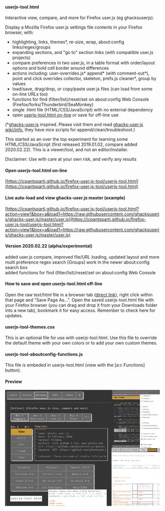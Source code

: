 #### userjs-tool.html

Interactive view, compare, and more for Firefox user.js (eg ghacksuserjs).

Display a Mozilla Firefox user.js settings file contents in your Firefox browser, with:
* highlighting, links, themes*, re-size, wrap, about:config links/regex/groups
* expanding sections, and "go to" section links (with compatible user.js projects)
* compare preferences in two user.js, in a table format with order/layout options and bold cell border around differences
* actions including: user-overrides.js* append* (with comment-out*), point and click overrides collector, skeleton, prefs.js cleaner*, group by values
* load/save, drag/drop, or copy/paste user.js files (can load from some on-line URLs too)
* functions for find (filter/list)/reset/set on about:config Web Console (Firefox/forks/Thunderbird/SeaMonkey)
* single .html file (HTML/CSS/JavaScript) with no external dependency
* open [userjs-tool.html on-line](https://icpantsparti.github.io/firefox-user.js-tool/userjs-tool.html) or save for off-line use

(*[ghacks-user.js](https://github.com/ghacksuserjs/ghacks-user.js) inspired.  Please visit them and read [ghacks-user.js wiki/info](https://github.com/ghacksuserjs/ghacks-user.js/wiki), they have nice scripts for append/clean/troubleshoot.)

This started as an over the top experiment for learning some HTML/CSS/JavaScript (first released 2019.01.02, compare added 2020.02.22).  This is a viewer/tool, and not an editor/installer.

Disclaimer: Use with care at your own risk, and verify any results

#### Open userjs-tool.html on-line
[https://icpantsparti.github.io/firefox-user.js-tool/userjs-tool.html](https://icpantsparti.github.io/firefox-user.js-tool/userjs-tool.html)

#### Live auto-load and view ghacks-user.js master (example)
[https://icpantsparti.github.io/firefox-user.js-tool/userjs-tool.html?action=view1&box=a&load1=https://raw.githubusercontent.com/ghacksuserjs/ghacks-user.js/master/user.js](https://icpantsparti.github.io/firefox-user.js-tool/userjs-tool.html?action=view1&box=a&load1=https://raw.githubusercontent.com/ghacksuserjs/ghacks-user.js/master/user.js)

#### Version 2020.02.22 (alpha/experimental)
added user.js compare, improved file/URL loading, updated layout and more<br>
multi preference regex search [Groups] work in the newer about:config search box<br>
added functions for find (filter/list)/reset/set on about:config Web Console

#### How to save and open userjs-tool.html off-line
Open the raw text/html file in a browser tab ([direct link](https://raw.githubusercontent.com/icpantsparti/firefox-user.js-tool/master/userjs-tool.html)), right click within that page and "Save Page As...".  Open the saved userjs-tool.html file with your Firefox browser (you can drag and drop it from your Downloads folder into a new tab), bookmark it for easy access.  Remember to check here for updates.

#### userjs-tool-themes.css
This is an optional file for use with userjs-tool.html.  Use this file to override the default theme with your own colors or to add your own custom themes.

#### userjs-tool-aboutconfig-functions.js
This file is embeded in userjs-tool.html (view with the [a:c Functions] button).

#### Preview
![](/images/userjs-tool.png)
